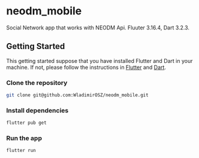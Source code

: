# neodm_mobile

Social Network app that works with NEODM Api. 
Fluuter 3.16.4, Dart 3.2.3.

## Getting Started

This getting started suppose that you have installed Flutter and Dart in your machine. If not, please follow the instructions in [Flutter](https://flutter.dev/docs/get-started/install) and [Dart](https://dart.dev/get-dart).

### Clone the repository

```bash
git clone git@github.com:WladimirOSZ/neodm_mobile.git
```

### Install dependencies

```bash
flutter pub get
```

### Run the app

```bash
flutter run
```
